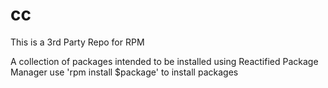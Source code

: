 # cc


This is a 3rd Party Repo for RPM


A collection of packages intended to be installed using Reactified Package Manager
use 'rpm install $package' to install packages

